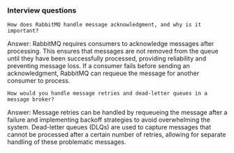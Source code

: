 ### Interview questions 
`How does RabbitMQ handle message acknowledgment, and why is it important?`

Answer: RabbitMQ requires consumers to acknowledge messages after processing. This ensures that messages are not removed from the queue until they have been successfully processed, providing reliability and preventing message loss. If a consumer fails before sending an acknowledgment, RabbitMQ can requeue the message for another consumer to process.


`How would you handle message retries and dead-letter queues in a message broker?`

Answer: Message retries can be handled by requeueing the message after a failure and implementing backoff strategies to avoid overwhelming the system. Dead-letter queues (DLQs) are used to capture messages that cannot be processed after a certain number of retries, allowing for separate handling of these problematic messages.